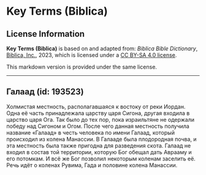 # Key Terms (Biblica)

## License Information

**Key Terms (Biblica)** is based on and adapted from: _Biblica Bible Dictionary_, [Biblica, Inc.](https://www.biblica.com/), 2023, which is licensed under a [CC BY-SA 4.0 license](https://creativecommons.org/licenses/by-sa/4.0/legalcode.en).

This markdown version is provided under the same license.



--------------------------------

## Галаад (id: 193523)

Холмистая местность, располагавшаяся к востоку от реки Иордан. Одна её часть принадлежала царству царя Сигона, другая входила в царство царя Ога. Так было до тех пор, пока израильтяне не одержали победу над Сигоном и Огом. После чего данная местность получила название «Галаад» в честь человека по имени Галаад, который происходил из колена Манассии. В Галааде была плодородная почва, и эта местность была также пригодна для разведения скота. Галаад не входил в состав той территории, которую Бог обещал дать Аврааму и его потомкам. И всё же Бог позволил некоторым коленам заселить её. Речь идёт о коленах Рувима, Гада и половине колена Манассии.



